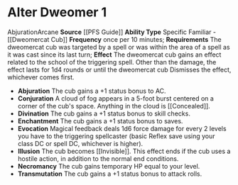 ﻿---
ability_type: Specific Familiar - Dweomercat Cub
actions: '[one-action]'
frequency: once per 10 minutes
id: '47'
name: Alter Dweomer
rarity: Common
requirement: The dweomercat cub was targeted by a spell or was within the area of
  a spell as it was cast since itslast turn
source: '[[DATABASE/source/PFS Guide|PFS Guide]]'
trait: null
type: Familiar Ability

---
# Alter Dweomer <span class="action-icon">1</span>

<span class="item-trait">Abjuration</span><span class="item-trait">Arcane</span>
**Source** [[PFS Guide]]
**Ability Type** Specific Familiar - [[Dweomercat Cub]]
**Frequency** once per 10 minutes; **Requirements** The dweomercat cub was targeted by a spell or was within the area of a spell as it was cast since its last turn; **Effect** The dweomercat cub gains an effect related to the school of the triggering spell. Other than the damage, the effect lasts for 1d4 rounds or until the dweomercat cub Dismisses the effect, whichever comes first.

* **Abjuration** The cub gains a +1 status bonus to AC.
* **Conjuration** A cloud of fog appears in a 5-foot burst centered on a corner of the cub's space. Anything in the cloud is [[Concealed]].
* **Divination** The cub gains a +1 status bonus to skill checks.
* **Enchantment** The cub gains a +1 status bonus to saves.
* **Evocation** Magical feedback deals 1d6 force damage for every 2 levels you have to the triggering spellcaster (basic Reflex save using your class DC or spell DC, whichever is higher).
* **Illusion** The cub becomes [[Invisible]]. This effect ends if the cub uses a hostile action, in addition to the normal end conditions.
* **Necromancy** The cub gains temporary HP equal to your level.
* **Transmutation** The cub gains a +1 status bonus to attack rolls.